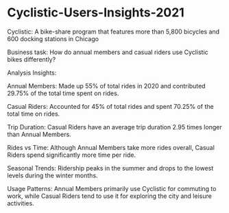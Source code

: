 # Cyclistic-Users-Insights-2021
Cyclistic: A bike-share program that features more than 5,800 bicycles and 600 docking stations in Chicago

Business task: How do annual members and casual riders use Cyclistic bikes differently?

Analysis Insights:

  Annual Members: Made up 55% of total rides in 2020 and contributed 29.75% of the total time spent on rides.
  
  Casual Riders: Accounted for 45% of total rides and spent 70.25% of the total time on rides. 
  
  Trip Duration: Casual Riders have an average trip duration 2.95 times longer than Annual Members. 
  
  Rides vs Time: Although Annual Members take more rides overall, Casual Riders spend significantly more time per ride. 
  
  Seasonal Trends: Ridership peaks in the summer and drops to the lowest levels during the winter months. 
  
  Usage Patterns: Annual Members primarily use Cyclistic for commuting to work, while Casual Riders tend to use it for exploring the city and leisure activities. 
